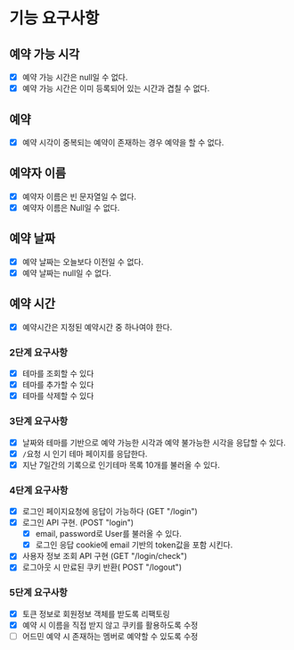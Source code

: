 # 기능 요구사항

## 예약 가능 시각

- [x] 예약 가능 시간은 null일 수 없다.
- [x] 예약 가능 시간은 이미 등록되어 있는 시간과 겹칠 수 없다.

## 예약

- [x] 예약 시각이 중복되는 예약이 존재하는 경우 예약을 할 수 없다.

## 예약자 이름

- [x] 예약자 이름은 빈 문자열일 수 없다.
- [x] 예약자 이름은 Null일 수 없다.

## 예약 날짜

- [x] 예약 날짜는 오늘보다 이전일 수 없다.
- [x] 예약 날짜는 null일 수 없다.

## 예약 시간

- [x] 예약시간은 지정된 예약시간 중 하나여야 한다.

### 2단계 요구사항

- [x] 테마를 조회할 수 있다
- [x] 테마를 추가할 수 있다
- [x] 테마를 삭제할 수 있다

### 3단계 요구사항

- [x] 날짜와 테마를 기반으로 예약 가능한 시각과 예약 불가능한 시각을 응답할 수 있다.
- [x] `/`요청 시 인기 테마 페이지를 응답한다.
- [x] 지난 7일간의 기록으로 인기테마 목록 10개를 불러올 수 있다.

### 4단계 요구사항

- [x] 로그인 페이지요청에 응답이 가능하다 (GET "/login")
- [x] 로그인 API 구현. (POST "login")
    - [x] email, password로 User를 불러올 수 있다.
    - [x] 로그인 응답 cookie에 email 기반의 token값을 포함 시킨다.
- [x] 사용자 정보 조회 API 구현 (GET "/login/check")
- [x] 로그아웃 시 만료된 쿠키 반환( POST "/logout")

### 5단계 요구사항

- [x] 토큰 정보로 회원정보 객체를 받도록 리팩토링
- [x] 예약 시 이름을 직접 받지 않고 쿠키를 활용하도록 수정
- [ ] 어드민 예약 시 존재하는 멤버로 예약할 수 있도록 수정
